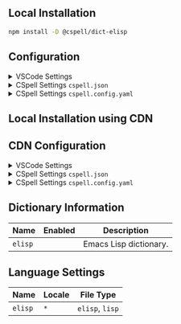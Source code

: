 ## Local Installation

```sh
npm install -D @cspell/dict-elisp
```

## Configuration

<details>
<summary>VSCode Settings</summary>

Add the following to your VSCode settings:

**`.vscode/settings.json`**

```jsonc
{
  "cSpell.import": ["@cspell/dict-elisp/cspell-ext.json"],
  "cSpell.dictionaries": ["elisp"],
}
```

</details>

<details>
<summary>CSpell Settings <code>cspell.json</code></summary>

**`cspell.json`**

```jsonc
{
  "import": ["@cspell/dict-elisp/cspell-ext.json"],
  "dictionaries": ["elisp"],
}
```

</details>

<details>
<summary>CSpell Settings <code>cspell.config.yaml</code></summary>

**`cspell.config.yaml`**

```yaml
import:
  - '@cspell/dict-elisp/cspell-ext.json'
dictionaries:
  - elisp
```

</details>

## Local Installation using CDN

## CDN Configuration

<details>
<summary>VSCode Settings</summary>

Add the following to your VSCode settings:

**`.vscode/settings.json`**

```jsonc
{
  "cSpell.import": ["https://cdn.jsdelivr.net/npm/@cspell/dict-elisp@latest/cspell-ext.json/cspell-ext.json"],
  "cSpell.dictionaries": ["elisp"],
}
```

</details>

<details>
<summary>CSpell Settings <code>cspell.json</code></summary>

**`cspell.json`**

```jsonc
{
  "import": ["https://cdn.jsdelivr.net/npm/@cspell/dict-elisp@latest/cspell-ext.json/cspell-ext.json"],
  "dictionaries": ["elisp"],
}
```

</details>

<details>
<summary>CSpell Settings <code>cspell.config.yaml</code></summary>

**`cspell.config.yaml`**

```yaml
import:
  - https://cdn.jsdelivr.net/npm/@cspell/dict-elisp@latest/cspell-ext.json/cspell-ext.json
dictionaries:
  - elisp
```

</details>

## Dictionary Information

| Name    | Enabled | Description            |
| ------- | ------- | ---------------------- |
| `elisp` |         | Emacs Lisp dictionary. |

## Language Settings

| Name    | Locale | File Type       |
| ------- | ------ | --------------- |
| `elisp` | `*`    | `elisp`, `lisp` |

